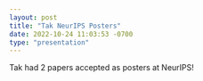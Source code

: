 ```yaml
---
layout: post
title: "Tak NeurIPS Posters"
date: 2022-10-24 11:03:53 -0700
type: "presentation"
---
```


Tak had 2 papers accepted as posters at NeurIPS!